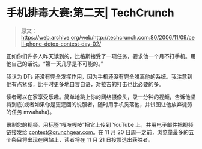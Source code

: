 # 手机排毒大赛:第二天| TechCrunch

> 原文：<https://web.archive.org/web/http://techcrunch.com:80/2006/11/09/cell-phone-detox-contest-day-02/>

正如你们许多人昨天读到的，比格斯接受了一项任务，要求他一个月不打手机。用他自己的话说，“第一天几乎是不可能的。”

我认为 DTs 还没有完全发挥作用，因为手机还没有完全脱离他的系统。我注意到他有点紧张，比平时更多地自言自语，对拉吉的打击也比必要的多。

读者可以在家享受乐趣。简单地跳上你的网络摄像头，录一分钟的视频，告诉他坚持到底(或者如果你是更迂回的说服者，随时用手机奚落他，并试图让他放弃徒劳的任务 mwahaha)。

录制您的视频。用标签“嘎吱嘎吱”把它上传到 YouTube 上，并用电子邮件把视频链接发给 contest@crunchgear.com。在 11 月 20 日周一之前，浏览量最多的五个条目将出现在网站上，读者将在 11 月 21 日投票选出获胜者。